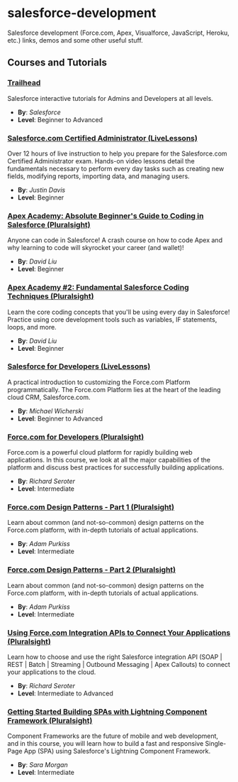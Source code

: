 # salesforce-development
Salesforce development (Force.com, Apex, Visualforce, JavaScript, Heroku, etc.) links, demos and some other useful stuff.

## Courses and Tutorials
### [Trailhead](https://developer.salesforce.com/trailhead)
Salesforce interactive tutorials for Admins and Developers at all levels.
* **By**: _Salesforce_
* **Level**: Beginner to Advanced

### [Salesforce.com Certified Administrator (LiveLessons)](https://www.safaribooksonline.com/library/view/salesforcecom-certified-administrator/9780133832013/)
Over 12 hours of live instruction to help you prepare for the Salesforce.com Certified Administrator exam. Hands-on video lessons detail the fundamentals necessary to perform every day tasks such as creating new fields, modifying reports, importing data, and managing users.
* **By**: _Justin Davis_
* **Level**: Beginner

### [Apex Academy: Absolute Beginner's Guide to Coding in Salesforce (Pluralsight)](https://www.pluralsight.com/courses/apex-absolute-beginner-guide-coding-salesforce)
Anyone can code in Salesforce! A crash course on how to code Apex and why learning to code will skyrocket your career (and wallet)!
* **By**: _David Liu_
* **Level**: Beginner

### [Apex Academy #2: Fundamental Salesforce Coding Techniques (Pluralsight)](https://www.pluralsight.com/courses/apex-fundamental-coding)
Learn the core coding concepts that you'll be using every day in Salesforce! Practice using core development tools such as variables, IF statements, loops, and more.
* **By**: _David Liu_
* **Level**: Beginner

### [Salesforce for Developers (LiveLessons)](https://www.safaribooksonline.com/library/view/salesforce-for-developers/9780134393896/) 
A practical introduction to customizing the Force.com Platform programmatically. The Force.com Platform lies at the heart of the leading cloud CRM, Salesforce.com.
* **By**: _Michael Wicherski_
* **Level**: Beginner to Advanced

### [Force.com for Developers (Pluralsight)](https://www.pluralsight.com/courses/force4devs)
Force.com is a powerful cloud platform for rapidly building web applications. In this course, we look at all the major capabilities of the platform and discuss best practices for successfully building applications.
* **By**: _Richard Seroter_
* **Level**: Intermediate

### [Force.com Design Patterns - Part 1 (Pluralsight)](https://www.pluralsight.com/courses/forcedotcom-design-patterns-pt1)
Learn about common (and not-so-common) design patterns on the Force.com platform, with in-depth tutorials of actual applications.
* **By**: _Adam Purkiss_
* **Level**: Intermediate

### [Force.com Design Patterns - Part 2 (Pluralsight)](https://www.pluralsight.com/courses/forcedotcom-design-patterns-part2)
Learn about common (and not-so-common) design patterns on the Force.com platform, with in-depth tutorials of actual applications.
* **By**: _Adam Purkiss_
* **Level**: Intermediate

### [Using Force.com Integration APIs to Connect Your Applications (Pluralsight)](https://www.pluralsight.com/courses/using-forcedotcom-integration-aps-connect-applications)
Learn how to choose and use the right Salesforce integration API (SOAP | REST | Batch | Streaming | Outbound Messaging | Apex Callouts) to connect your applications to the cloud.
* **By**: _Richard Seroter_
* **Level**: Intermediate to Advanced

### [Getting Started Building SPAs with Lightning Component Framework (Pluralsight)](https://www.pluralsight.com/courses/lightning-component-framework-spa-getting-started)
Component Frameworks are the future of mobile and web development, and in this course, you will learn how to build a fast and responsive Single-Page App (SPA) using Salesforce's Lightning Component Framework.
* **By**: _Sara Morgan_
* **Level**: Intermediate
